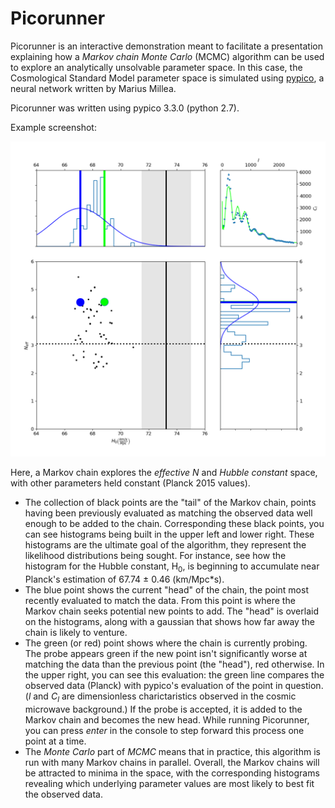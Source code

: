 # Picorunner

Picorunner is an interactive demonstration meant to facilitate a presentation explaining how a *Markov chain Monte Carlo* (MCMC) algorithm can be used to explore an analytically unsolvable parameter space. In this case, the Cosmological Standard Model parameter space is simulated using [pypico](https://github.com/marius311/pypico), a neural network written by Marius Millea. 

Picorunner was written using pypico 3.3.0 (python 2.7). 

Example screenshot: 

![Picorunner example screenshot](picorunnerscreenshot.png)

Here, a Markov chain explores the *effective N* and *Hubble constant* space, with other parameters held constant (Planck 2015 values). 

* The collection of black points are the "tail" of the Markov chain, points having been previously evaluated as matching the observed data well enough to be added to the chain. Corresponding these black points, you can see histograms being built in the upper left and lower right. These histograms are the ultimate goal of the algorithm, they represent the likelihood distributions being sought. For instance, see how the histogram for the Hubble constant, H<sub>0</sub>, is beginning to accumulate near Planck's estimation of 67.74 ± 0.46 (km/Mpc*s).
* The blue point shows the current "head" of the chain, the point most recently evaluated to match the data. From this point is where the Markov chain seeks potential new points to add. The "head" is overlaid on the histograms, along with a gaussian that shows how far away the chain is likely to venture. 
* The green (or red) point shows where the chain is currently probing. The probe appears green if the new point isn't significantly worse at matching the data than the previous point (the "head"), red otherwise. In the upper right, you can see this evaluation: the green line compares the observed data (Planck) with pypico's evaluation of the point in question. (*l* and *C<sub>l</sub>* are dimensionless charictaristics observed in the cosmic microwave background.) If the probe is accepted, it is added to the Markov chain and becomes the new head. While running Picorunner, you can press *enter* in the console to step forward this process one point at a time. 
* The *Monte Carlo* part of *MCMC* means that in practice, this algorithm is run with many Markov chains in parallel. Overall, the Markov chains will be attracted to minima in the space, with the corresponding histograms revealing which underlying parameter values are most likely to best fit the observed data. 
